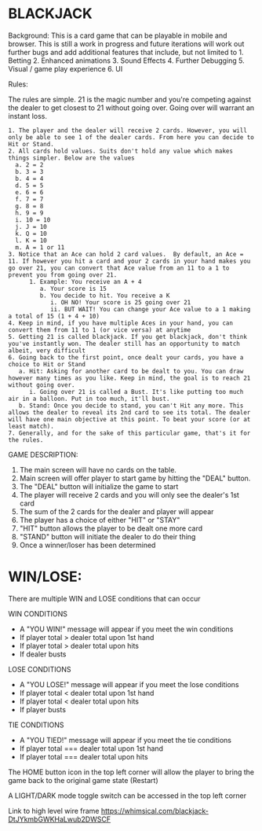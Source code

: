 # BLACKJACK


Background:
  This is a card game that can be playable in mobile and browser. This is still a work in progress and future iterations will
  work out further bugs and add additional features that include, but not limited to
    1. Betting
    2. Enhanced animations
    3. Sound Effects
    4. Further Debugging
    5. Visual / game play experience
    6. UI

Rules:

  The rules are simple. 21 is the magic number and you're competing against the dealer to get closest to 21 without going over. Going over will warrant an instant loss.

    1. The player and the dealer will receive 2 cards. However, you will only be able to see 1 of the dealer cards. From here you can decide to Hit or Stand.
    2. All cards hold values. Suits don't hold any value which makes things simpler. Below are the values
      a. 2 = 2
      b. 3 = 3
      b. 4 = 4
      d. 5 = 5
      e. 6 = 6
      f. 7 = 7
      g. 8 = 8
      h. 9 = 9
      i. 10 = 10
      j. J = 10
      k. Q = 10
      l. K = 10
      m. A = 1 or 11 
    3. Notice that an Ace can hold 2 card values.  By default, an Ace = 11. If however you hit a card and your 2 cards in your hand makes you go over 21, you can convert that Ace value from an 11 to a 1 to prevent you from going over 21. 
          1. Example: You receive an A + 4
             a. Your score is 15
             b. You decide to hit. You receive a K
                i. OH NO! Your score is 25 going over 21
                ii. BUT WAIT! You can change your Ace value to a 1 making a total of 15 (1 + 4 + 10)
    4. Keep in mind, if you have multiple Aces in your hand, you can convert them from 11 to 1 (or vice versa) at anytime
    5. Getting 21 is called blackjack. If you get blackjack, don't think you've instantly won. The dealer still has an opportunity to match albeit, very difficult
    6. Going back to the first point, once dealt your cards, you have a choice to Hit or Stand
       a. Hit: Asking for another card to be dealt to you. You can draw however many times as you like. Keep in mind, the goal is to reach 21 without going over. 
          i. Going over 21 is called a Bust. It's like putting too much air in a balloon. Put in too much, it'll bust. 
       b. Stand: Once you decide to stand, you can't Hit any more. This allows the dealer to reveal its 2nd card to see its total. The dealer will have one main objective at this point. To beat your score (or at least match). 
    7. Generally, and for the sake of this particular game, that's it for the rules. 


GAME DESCRIPTION:
  1. The main screen will have no cards on the table.
  2. Main screen will offer player to start game by hitting the "DEAL" button. 
  3. The "DEAL" button will initialize the game to start
  4. The player will receive 2 cards and you will only see the dealer's 1st card
  5. The sum of the 2 cards for the dealer and player will appear 
  6. The player has a choice of either "HIT" or "STAY"
  7. "HIT" button allows the player to be dealt one more card
  8. "STAND" button will initiate the dealer to do their thing
  9. Once a winner/loser has been determined 

# WIN/LOSE:
There are multiple WIN and LOSE conditions that can occur

  WIN CONDITIONS
   - A "YOU WIN!" message will appear if you meet the win conditions 
   - If player total > dealer total upon 1st hand
   - If player total > dealer total upon hits
   - If dealer busts

  LOSE CONDITIONS
   - A "YOU LOSE!" message will appear if you meet the lose conditions 
   - If player total < dealer total upon 1st hand
   - If player total < dealer total upon hits
   - If player busts

  TIE CONDITIONS
   - A "YOU TIED!" message will appear if you meet the tie conditions
   - If player total === dealer total upon 1st hand
   - If player total === dealer total upon hits

The HOME button icon in the top left corner will allow the player to bring the game back to the original game state (Restart)

A LIGHT/DARK mode toggle switch can be accessed in the top left corner


<img src="">Link to high level wire frame
https://whimsical.com/blackjack-DtJYkmbGWKHaLwub2DWSCF